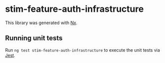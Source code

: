 # stim-feature-auth-infrastructure

This library was generated with [Nx](https://nx.dev).

## Running unit tests

Run `ng test stim-feature-auth-infrastructure` to execute the unit tests via [Jest](https://jestjs.io).
